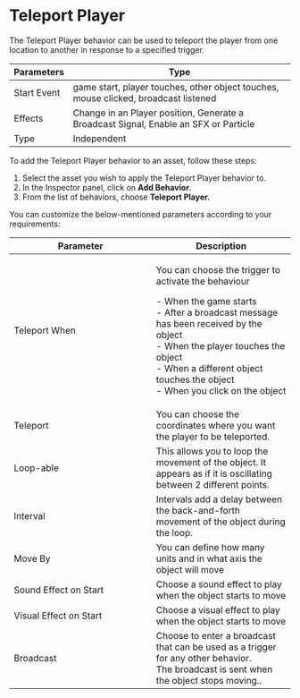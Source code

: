 # Teleport Player

&#x20;The Teleport Player behavior can be used to teleport the player from one location to another in response to a specified trigger.

| Parameters  | Type                                                                                 |
| ----------- | ------------------------------------------------------------------------------------ |
| Start Event | game start, player touches, other object touches, mouse clicked, broadcast listened  |
| Effects     | Change in an Player position, Generate a Broadcast Signal, Enable an SFX or Particle |
| Type        | Independent                                                                          |

To add the Teleport Player behavior to an asset, follow these steps:

1. Select the asset you wish to apply the Teleport Player behavior to.
2. In the Inspector panel, click on **Add Behavior**.
3. From the list of behaviors, choose **Teleport Player.**

You can customize the below-mentioned parameters according to your requirements:

<table><thead><tr><th width="239">Parameter</th><th>Description</th></tr></thead><tbody><tr><td>Teleport When</td><td><p>You can choose the trigger to activate the behaviour </p><p>- When the game starts<br>- After a broadcast message has been received by the object<br>- When the player touches the object<br>- When a different object touches the object<br>- When you click on the object</p></td></tr><tr><td>Teleport </td><td>You can choose the coordinates where you want the player to be teleported.</td></tr><tr><td>Loop-able</td><td>This allows you to loop the movement of the object. It appears as if it is oscillating between 2 different points.</td></tr><tr><td>Interval</td><td>Intervals add a delay between the back-and-forth movement of the object during the loop.</td></tr><tr><td>Move By</td><td>You can define how many units and in what axis the object will move</td></tr><tr><td>Sound Effect on Start</td><td>Choose a sound effect to play when the object starts to move</td></tr><tr><td>Visual Effect on Start</td><td>Choose a visual effect to play when the object starts to move</td></tr><tr><td>Broadcast </td><td>Choose to enter a broadcast that can be used as a trigger for any other behavior. <br>The broadcast is sent when the object stops moving..</td></tr></tbody></table>

